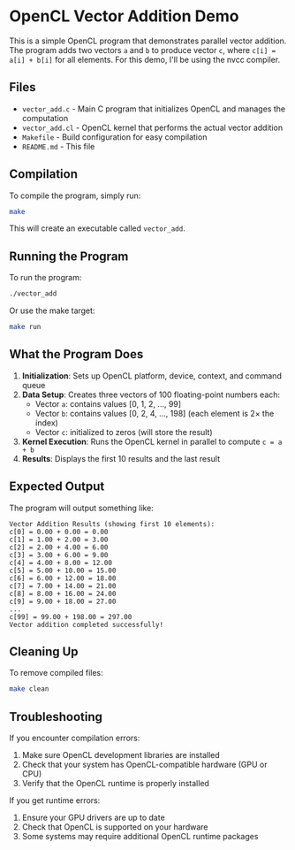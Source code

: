 # OpenCL Vector Addition Demo

This is a simple OpenCL program that demonstrates parallel vector addition. The program adds two vectors `a` and `b` to produce vector `c`, where `c[i] = a[i] + b[i]` for all elements. For this demo, I'll be using the nvcc compiler.

## Files

- `vector_add.c` - Main C program that initializes OpenCL and manages the computation
- `vector_add.cl` - OpenCL kernel that performs the actual vector addition
- `Makefile` - Build configuration for easy compilation
- `README.md` - This file

## Compilation

To compile the program, simply run:
```bash
make
```

This will create an executable called `vector_add`.

## Running the Program

To run the program:
```bash
./vector_add
```

Or use the make target:
```bash
make run
```

## What the Program Does

1. **Initialization**: Sets up OpenCL platform, device, context, and command queue
2. **Data Setup**: Creates three vectors of 100 floating-point numbers each:
   - Vector `a`: contains values [0, 1, 2, ..., 99]
   - Vector `b`: contains values [0, 2, 4, ..., 198] (each element is 2× the index)
   - Vector `c`: initialized to zeros (will store the result)
3. **Kernel Execution**: Runs the OpenCL kernel in parallel to compute `c = a + b`
4. **Results**: Displays the first 10 results and the last result

## Expected Output

The program will output something like:
```
Vector Addition Results (showing first 10 elements):
c[0] = 0.00 + 0.00 = 0.00
c[1] = 1.00 + 2.00 = 3.00
c[2] = 2.00 + 4.00 = 6.00
c[3] = 3.00 + 6.00 = 9.00
c[4] = 4.00 + 8.00 = 12.00
c[5] = 5.00 + 10.00 = 15.00
c[6] = 6.00 + 12.00 = 18.00
c[7] = 7.00 + 14.00 = 21.00
c[8] = 8.00 + 16.00 = 24.00
c[9] = 9.00 + 18.00 = 27.00
...
c[99] = 99.00 + 198.00 = 297.00
Vector addition completed successfully!
```

## Cleaning Up

To remove compiled files:
```bash
make clean
```

## Troubleshooting

If you encounter compilation errors:
1. Make sure OpenCL development libraries are installed
2. Check that your system has OpenCL-compatible hardware (GPU or CPU)
3. Verify that the OpenCL runtime is properly installed

If you get runtime errors:
1. Ensure your GPU drivers are up to date
2. Check that OpenCL is supported on your hardware
3. Some systems may require additional OpenCL runtime packages 